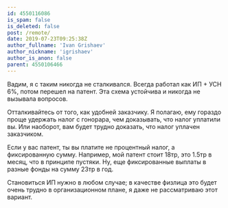 ```yaml
---
id: 4550116086
is_spam: false
is_deleted: false
post: /remote/
date: 2019-07-23T09:25:38Z
author_fullname: 'Ivan Grishaev'
author_nickname: 'igrishaev'
author_is_anon: false
parent: 4550106466
---
```


<p>Вадим, я с таким никогда не сталкивался. Всегда работал как ИП + УСН 6%, потом перешел на патент. Эта схема устойчива и никогда не вызывала вопросов.</p><p>Отталкивайтесь от того, как удобней заказчику. Я полагаю, ему гораздо проще удержать налог с гонорара, чем доказывать, что налог уплатили вы. Или наоборот, вам будет трудно доказать, что налог уплачен заказчиком.</p><p>Если у вас патент, ты вы платите не процентный налог, а фиксированную сумму. Например, мой патент стоит 18тр, это 1.5тр в месяц, что в принципе пустяки. Ну, еще фиксированные выплаты в разные фонды на сумму 23тр в год.</p><p>Становиться ИП нужно в любом случае; в качестве физлица это будет очень трудно в организационном плане, я даже не рассматриваю этот вариант.</p>

